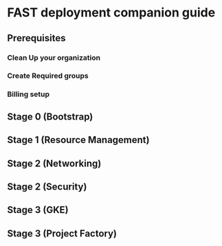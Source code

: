 # FAST deployment companion guide

## Prerequisites

### Clean Up your organization
### Create Required groups
### Billing setup

## Stage 0 (Bootstrap)

## Stage 1 (Resource Management)

## Stage 2 (Networking)

## Stage 2 (Security)

## Stage 3 (GKE)

## Stage 3 (Project Factory)
